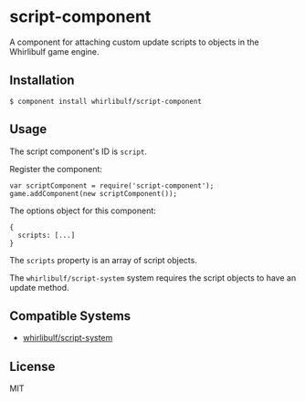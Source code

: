
# script-component

A component for attaching custom update scripts to objects in the Whirlibulf game engine.


## Installation

    $ component install whirlibulf/script-component


## Usage

The script component's ID is `script`.

Register the component:

    var scriptComponent = require('script-component');
    game.addComponent(new scriptComponent());

The options object for this component:

    {
      scripts: [...]
    }

The `scripts` property is an array of script objects.

The `whirlibulf/script-system` system requires the script objects to have an update method.


## Compatible Systems

* [whirlibulf/script-system](http://github.com/whirlibulf/script-system)

## License

  MIT
